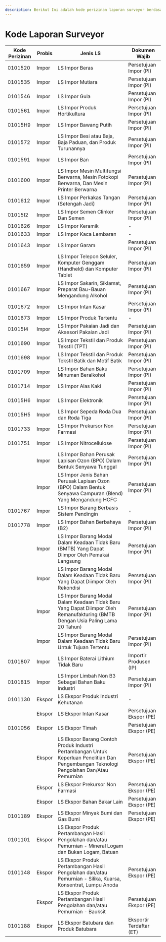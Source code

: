 ```yaml
---
description: Berikut Ini adalah kode perizinan laporan surveyor berdasarkan SSm Perizinan
---
```


# Kode Laporan Surveyor

| Kode Perizinan | Probis | Jenis LS                                                                                                                                 | Dokumen Wajib            |
| -------------- | ------ | ---------------------------------------------------------------------------------------------------------------------------------------- | ------------------------ |
| 0101520        | Impor  | LS Impor Beras                                                                                                                           | Persetujuan Impor (PI)   |
| 0101535        | Impor  | LS Impor Mutiara                                                                                                                         | Persetujuan Impor (PI)   |
| 0101546        | Impor  | LS Impor Gula                                                                                                                            | Persetujuan Impor (PI)   |
| 0101561        | Impor  | LS Impor Produk Hortikultura                                                                                                             | Persetujuan Impor (PI)   |
| 01015H9        | Impor  | LS Impor Bawang Putih                                                                                                                    | Persetujuan Impor (PI)   |
| 0101572        | Impor  | LS Impor Besi atau Baja, Baja Paduan, dan Produk Turunannya                                                                              | Persetujuan Impor (PI)   |
| 0101591        | Impor  | LS Impor Ban                                                                                                                             | Persetujuan Impor (PI)   |
| 0101600        | Impor  | LS Impor Mesin Multifungsi Berwarna, Mesin Fotokopi Berwarna, Dan Mesin Printer Berwarna                                                 | Persetujuan Impor (PI)   |
| 0101612        | Impor  | LS Impor Perkakas Tangan (Setengah Jadi)                                                                                                 | Persetujuan Impor (PI)   |
| 01015I2        | Impor  | LS Impor Semen Clinker Dan Semen                                                                                                         | Persetujuan Impor (PI)   |
| 0101626        | Impor  | LS Impor Keramik                                                                                                                         | -                        |
| 0101633        | Impor  | LS Impor Kaca Lembaran                                                                                                                   | -                        |
| 0101643        | Impor  | LS Impor Garam                                                                                                                           | Persetujuan Impor (PI)   |
| 0101659        | Impor  | LS Impor Telepon Seluler, Komputer Genggam (Handheld) dan Komputer Tablet                                                                | Persetujuan Impor (PI)   |
| 0101667        | Impor  | LS Impor Sakarin, Siklamat, Preparat Bau-Bauan Mengandung Alkohol                                                                        | Persetujuan Impor (PI)   |
| 0101672        | Impor  | LS Impor Intan Kasar                                                                                                                     | Persetujuan Impor (PI)   |
| 0101673        | Impor  | LS Impor Produk Tertentu                                                                                                                 | -                        |
| 01015I4        | Impor  | LS Impor Pakaian Jadi dan Aksesori Pakaian Jadi                                                                                          | Persetujuan Impor (PI)   |
| 0101690        | Impor  | LS Impor Tekstil dan Produk Tekstil (TPT)                                                                                                | Persetujuan Impor (PI)   |
| 0101698        | Impor  | LS Impor Tekstil dan Produk Tekstil Batik dan Motif Batik                                                                                | Persetujuan Impor (PI)   |
| 0101709        | Impor  | LS Impor Bahan Baku Minuman Beralkohol                                                                                                   | Persetujuan Impor (PI)   |
| 0101714        | Impor  | LS Impor Alas Kaki                                                                                                                       | Persetujuan Impor (PI)   |
| 01015H6        | Impor  | LS Impor Elektronik                                                                                                                      | Persetujuan Impor (PI)   |
| 01015H5        | Impor  | LS Impor Sepeda Roda Dua dan Roda Tiga                                                                                                   | Persetujuan Impor (PI)   |
| 0101733        | Impor  | LS Impor Prekursor Non Farmasi                                                                                                           | Persetujuan Impor (PI)   |
| 0101751        | Impor  | LS Impor Nitrocellulose                                                                                                                  | Persetujuan Impor (PI)   |
|                | Impor  | LS Impor Bahan Perusak Lapisan Ozon (BPO) Dalam Bentuk Senyawa Tunggal                                                                   | Persetujuan Impor (PI)   |
|                | Impor  | LS Impor Jenis Bahan Perusak Lapisan Ozon (BPO) Dalam Bentuk Senyawa Campuran (Blend) Yang Mengandung HCFC                               | Persetujuan Impor (PI)   |
| 0101767        | Impor  | LS Impor Barang Berbasis Sistem Pendingin                                                                                                | -                        |
| 0101778        | Impor  | LS Impor Bahan Berbahaya (B2)                                                                                                            | Persetujuan Impor (PI)   |
|                | Impor  | LS Impor Barang Modal Dalam Keadaan Tidak Baru (BMTB) Yang Dapat Diimpor Oleh Pemakai Langsung                                           | Persetujuan Impor (PI)   |
|                | Impor  | LS Impor Barang Modal Dalam Keadaan Tidak Baru Yang Dapat Diimpor Oleh Rekondisi                                                         | Persetujuan Impor (PI)   |
|                | Impor  | LS Impor Barang Modal Dalam Keadaan Tidak Baru Yang Dapat Diimpor Oleh Remanufakturing (BMTB Dengan Usia Paling Lama 20 Tahun)           | Persetujuan Impor (PI)   |
|                | Impor  | LS Impor Barang Modal Dalam Keadaan Tidak Baru Untuk Tujuan Tertentu                                                                     | Persetujuan Impor (PI)   |
| 0101807        | Impor  | LS Impor Baterai Lithium Tidak Baru                                                                                                      | Importir Produsen (IP)   |
| 0101815        | Impor  | LS Impor Limbah Non B3 Sebagai Bahan Baku Industri                                                                                       | Persetujuan Impor (PI)   |
| 0101130        | Ekspor | LS Ekspor Produk Industri Kehutanan                                                                                                      | -                        |
|                | Ekspor | LS Ekspor Intan Kasar                                                                                                                    | Persetujuan Ekspor (PE)  |
| 0101056        | Ekspor | LS Ekspor Timah                                                                                                                          | Persetujuan Ekspor (PE)  |
|                | Ekspor | LS Ekspor Barang Contoh Produk Industri Pertambangan Untuk Keperluan Penelitian Dan Pengembangan Teknologi Pengolahan Dan/Atau Pemurnian | Persetujuan Ekspor (PE)  |
|                | Ekspor | LS Ekspor Prekursor Non Farmasi                                                                                                          | Persetujuan Ekspor (PE)  |
|                | Ekspor | LS Ekspor Bahan Bakar Lain                                                                                                               | Persetujuan Ekspor (PE)  |
| 0101189        | Ekspor | LS Ekspor Minyak Bumi dan Gas Bumi                                                                                                       | Persetujuan Ekspor (PE)  |
| 0101101        | Ekspor | LS Ekspor Produk Pertambangan Hasil Pengolahan dan/atau Pemurnian - Mineral Logam dan Bukan Logam, Batuan                                | -                        |
| 0101148        | Ekspor | LS Ekspor Produk Pertambangan Hasil Pengolahan dan/atau Pemurnian - Silika, Kuarsa, Konsentrat, Lumpu Anoda                              | Persetujuan Ekspor (PE)  |
|                | Ekspor | LS Ekspor Produk Pertambangan Hasil Pengolahan dan/atau Pemurnian - Bauksit                                                              | Persetujuan Ekspor (PE)  |
| 0101188        | Ekspor | LS Ekspor Batubara dan Produk Batubara                                                                                                   | Eksportir Terdaftar (ET) |


